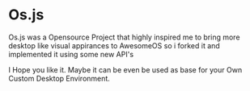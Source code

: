 # Os.js
Os.js was a Opensource Project that highly inspired me to bring more desktop like visual appirances to 
AwesomeOS so i forked it and implemented it using some new API's 

I Hope you like it. Maybe it can be even be used as base for your Own Custom Desktop Environment.
